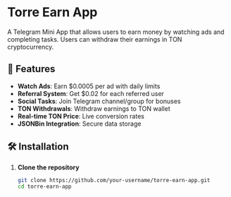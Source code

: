 # Torre Earn App

A Telegram Mini App that allows users to earn money by watching ads and completing tasks. Users can withdraw their earnings in TON cryptocurrency.

## 🚀 Features

- **Watch Ads**: Earn $0.0005 per ad with daily limits
- **Referral System**: Get $0.02 for each referred user
- **Social Tasks**: Join Telegram channel/group for bonuses
- **TON Withdrawals**: Withdraw earnings to TON wallet
- **Real-time TON Price**: Live conversion rates
- **JSONBin Integration**: Secure data storage

## 🛠️ Installation

1. **Clone the repository**
   ```bash
   git clone https://github.com/your-username/torre-earn-app.git
   cd torre-earn-app
